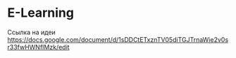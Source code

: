 # E-Learning

Ссылка на идеи 
https://docs.google.com/document/d/1sDDCtETxznTV05diTGJTrnaWie2v0sr33fwHWNfIMzk/edit
